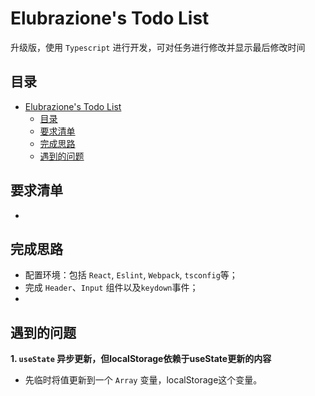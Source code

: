 # Elubrazione's Todo List
升级版，使用 `Typescript` 进行开发，可对任务进行修改并显示最后修改时间
## 目录
- [Elubrazione's Todo List](#elubraziones-todo-list)
  - [目录](#目录)
  - [要求清单](#要求清单)
  - [完成思路](#完成思路)
  - [遇到的问题](#遇到的问题)

## 要求清单
-

## 完成思路
- 配置环境：包括 `React`, `Eslint`, `Webpack`, `tsconfig`等；
- 完成 `Header`、`Input` 组件以及`keydown`事件；
- 

## 遇到的问题
**1. `useState` 异步更新，但localStorage依赖于useState更新的内容**
  - 先临时将值更新到一个 `Array` 变量，localStorage这个变量。